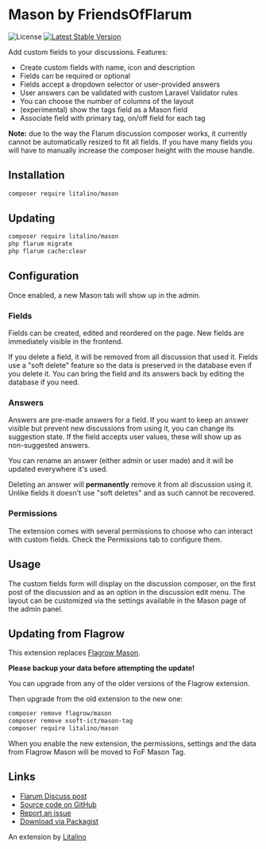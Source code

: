 # Mason by FriendsOfFlarum

![License](https://img.shields.io/badge/license-MIT-blue.svg) [![Latest Stable Version](https://img.shields.io/packagist/v/litalino/mason.svg)](https://packagist.org/packages/litalino/mason)

Add custom fields to your discussions. Features:

- Create custom fields with name, icon and description
- Fields can be required or optional
- Fields accept a dropdown selector or user-provided answers
- User answers can be validated with custom Laravel Validator rules
- You can choose the number of columns of the layout
- (experimental) show the tags field as a Mason field
- Associate field with primary tag, on/off field for each tag

**Note:** due to the way the Flarum discussion composer works, it currently cannot be automatically resized to fit all fields. If you have many fields you will have to manually increase the composer height with the mouse handle.

## Installation

```bash
composer require litalino/mason
```

## Updating

```bash
composer require litalino/mason
php flarum migrate
php flarum cache:clear
```

## Configuration

Once enabled, a new Mason tab will show up in the admin.

### Fields

Fields can be created, edited and reordered on the page.
New fields are immediately visible in the frontend.

If you delete a field, it will be removed from all discussion that used it.
Fields use a "soft delete" feature so the data is preserved in the database even if you delete it.
You can bring the field and its answers back by editing the database if you need.

### Answers

Answers are pre-made answers for a field.
If you want to keep an answer visible but prevent new discussions from using it, you can change its suggestion state.
If the field accepts user values, these will show up as non-suggested answers.

You can rename an answer (either admin or user made) and it will be updated everywhere it's used.

Deleting an answer will **permanently** remove it from all discussion using it.
Unlike fields it doesn't use "soft deletes" and as such cannot be recovered.

### Permissions

The extension comes with several permissions to choose who can interact with custom fields. Check the Permissions tab to configure them.

## Usage

The custom fields form will display on the discussion composer, on the first post of the discussion and as an option in the discussion edit menu.
The layout can be customized via the settings available in the Mason page of the admin panel.

## Updating from Flagrow

This extension replaces [Flagrow Mason](https://packagist.org/packages/flagrow/mason).

**Please backup your data before attempting the update!**

You can upgrade from any of the older versions of the Flagrow extension.

Then upgrade from the old extension to the new one:

```sh
composer remove flagrow/mason
composer remove xsoft-ict/mason-tag
composer require litalino/mason
```

When you enable the new extension, the permissions, settings and the data from Flagrow Mason will be moved to FoF Mason Tag.

## Links

- [Flarum Discuss post](https://discuss.flarum.org/d/32715-mason-tag-extension)
- [Source code on GitHub](https://github.com/litalino/mason)
- [Report an issue](https://github.com/litalino/mason/issues)
- [Download via Packagist](https://packagist.org/packages/litalino/mason)

An extension by [Litalino](https://khatvongsong.vn)
